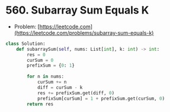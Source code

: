 # 560. Subarray Sum Equals K

- Problem: [https://leetcode.com](https://leetcode.com/problems/subarray-sum-equals-k)

```python
class Solution:
    def subarraySum(self, nums: List[int], k: int) -> int:
        res = 0
        curSum = 0
        prefixSum = {0: 1}
        
        for n in nums:
            curSum += n
            diff = curSum - k
            res += prefixSum.get(diff, 0)
            prefixSum[curSum] = 1 + prefixSum.get(curSum, 0)
        return res
```